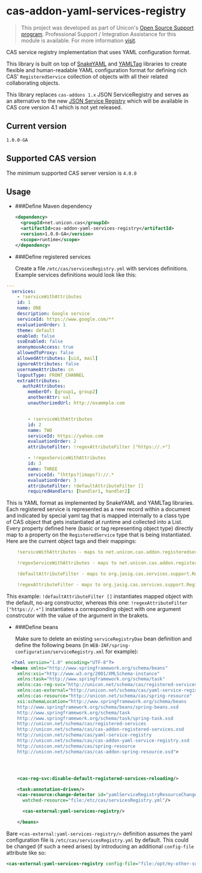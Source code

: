 cas-addon-yaml-services-registry
================================

> This project was developed as part of Unicon's [Open Source Support program](https://unicon.net/opensource).
Professional Support / Integration Assistance for this module is available. For more information [visit](https://unicon.net/opensource/cas).

CAS service registry implementation that uses YAML configuration format.

This library is built on top of [SnakeYAML](https://code.google.com/p/snakeyaml/) and [YAMLTag](https://github.com/xrrocha/yamltag) libraries to create flexible and human-readable
YAML configuration format for defining rich CAS' `RegisteredService` collection of objects with all their related collaborating objects.

This library replaces `cas-addons 1.x` JSON ServiceRegistry and serves as an alternative to the new [JSON Service Registry](http://jasig.github.io/cas/development/installation/Service-Management.html#persisting-registered-service-data) which will be available in CAS core version 4.1 which is not yet released.

## Current version
`1.0.0-GA`

## Supported CAS version
The minimum supported CAS server version is `4.0.0`

## Usage

* ###Define Maven dependency

  ```xml
  <dependency>
    <groupId>net.unicon.cas</groupId>
    <artifactId>cas-addon-yaml-services-registry</artifactId>
    <version>1.0.0-GA</version>
    <scope>runtime</scope>
  </dependency>
  ```
* ###Define registered services
  
  Create a file `/etc/cas/servicesRegistry.yml` with services definitions. Example services definitions would look like this:

```yaml
---
  services:
    - !serviceWithAttributes
    id: 1
    name: ONE
    description: Google service
    serviceId: https://www.google.com/**
    evaluationOrder: 1
    theme: default
    enabled: false
    ssoEnabled: false
    anonymousAccess: true
    allowedToProxy: false
    allowedAttributes: [uid, mail]
    ignoreAttributes: false
    usernameAttribute: cn
    logoutType: FRONT_CHANNEL
    extraAttributes:
      authzAttributes:
        memberOf: [group1, group2]
        anotherAttr: val
        unauthorizedUrl: http://exammple.com


        - !serviceWithAttributes
        id: 2
        name: TWO
        serviceId: https://yahoo.com
        evaluationOrder: 2
        attributeFilter: !regexAttributeFilter ["https://.+"]

        - !regexServiceWithAttributes
        id: 3
        name: THREE
        serviceId: ^(https?|imaps?)://.*
        evaluationOrder: 3
        attributeFilter: !defaultAttributeFilter []
        requiredHandlers: [handler1, handler2]
```

  This is YAML format as implemented by SnakeYAML and YAMLTag libraries. Each registered service is represented as a new record within a document
  and indicated by special yaml tag that is mapped internally to a class type of CAS object that gets instantiated at runtime and collected
  into a List. Every property defined here (basic or tag representing object type) directly map to a property on the
  `RegisteredService` type that is being instantiated. Here are the current object tags and their mappings:

  ```yaml
      !serviceWithAttributes - maps to net.unicon.cas.addon.registeredservices.DefaultRegisteredServiceWithAttributes

      !regexServiceWithAttributes - maps to net.unicon.cas.addon.registeredservices.RegexRegisteredServiceWithAttributes

      !defaultAttributeFilter - maps to org.jasig.cas.services.support.RegisteredServiceDefaultAttributeFilter

      !regexAttributeFilter - maps to org.jasig.cas.services.support.RegisteredServiceRegexAttributeFilter
  ```

  This example: `!defaultAttributeFilter []` instantiates mapped object with the default, no-arg constructor, whereas this one:
  `!regexAttributeFilter ["https://.+"]` instantiates a corresponding object with one argument constrcutor with the value of the argument
  in the brakets.

* ###Define beans
  
  Make sure to delete an existing `serviceRegistryDao` bean definition and define the following beans (in `WEB-INF/spring-configuration/serviceRegistry.xml` for example):

```xml
  <?xml version="1.0" encoding="UTF-8"?>
  <beans xmlns="http://www.springframework.org/schema/beans"
    xmlns:xsi="http://www.w3.org/2001/XMLSchema-instance"
    xmlns:task="http://www.springframework.org/schema/task"
    xmlns:cas-reg-svc="http://unicon.net/schema/cas/registered-services"
    xmlns:cas-external="http://unicon.net/schema/cas/yaml-service-registry"
    xmlns:cas-resource="http://unicon.net/schema/cas/spring-resource"
    xsi:schemaLocation="http://www.springframework.org/schema/beans
    http://www.springframework.org/schema/beans/spring-beans.xsd
    http://www.springframework.org/schema/task
    http://www.springframework.org/schema/task/spring-task.xsd
    http://unicon.net/schema/cas/registered-services
    http://unicon.net/schema/cas/cas-addon-registered-services.xsd
    http://unicon.net/schema/cas/yaml-service-registry
    http://unicon.net/schema/cas/cas-addon-yaml-service-registry.xsd
    http://unicon.net/schema/cas/spring-resource
    http://unicon.net/schema/cas/cas-addon-spring-resource.xsd">




    <cas-reg-svc:disable-default-registered-services-reloading/>

    <task:annotation-driven/>
    <cas-resource:change-detector id="yamlServiceRegistryResourceChangeWatcher"
      watched-resource="file:/etc/cas/servicesRegistry.yml"/>

      <cas-external:yaml-services-registry/>

    </beans>
```

  Bare `<cas-external:yaml-services-registry/>` definition assumes the yaml configuration file is `/etc/cas/servicesRegistry.yml` by default.
  This could be changed (if such a need arises) by introducing an additional `config-file` attribute like so:

  ```xml
  <cas-external:yaml-services-registry config-file="file:/opt/my-other-super-registry-definition.yml"/>
  ```
